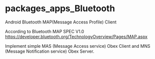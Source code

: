 packages_apps_Bluetooth
=======================

Android Bluetooth MAP(Message Access Profile) Client

According to Bluetooth MAP SPEC V1.0 https://developer.bluetooth.org/TechnologyOverview/Pages/MAP.aspx

Implement simple MAS (Message Access service) Obex Client and MNS (Message Notification service) Obex Server.

